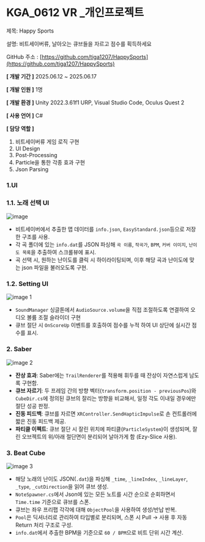 # KGA_0612 VR _개인프로젝트

제목: Happy Sports

설명:  비트세이버류, 날아오는 큐브들을 자르고 점수를 획득하세요

GitHub 주소 : [https://github.com/tiga1207/HappySports](https://github.com/tiga1207/HappySports)

**[ 개발 기간 ]**    2025.06.12 ~ 2025.06.17

**[ 개발 인원 ]**    1명

**[ 개발 환경 ]**   Unity 2022.3.61f1 URP, Visual Studio Code, Oculus Quest 2

**[ 사용 언어 ]**    C#

**[ 담당 역할 ]** 

1. 비트세이버류 게임 로직 구현
2. UI Design
3. Post-Processing
4. Particle을 통한 각종 효과 구현
5. Json Parsing

### 1.UI

### 1.1. 노래 선택 UI
![image](https://github.com/user-attachments/assets/6b8256ec-73fb-4fa1-84a2-75c7d56900ca)

- 비트세이버에서 추출한 맵 데이터를 `info.json`, `EasyStandard.json`등으로 저장한 구조를 사용.
- 각 곡 폴더에 있는 `info.dat`를 JSON 파싱해 `곡 이름`, `작곡가`, `BPM`, `커버 이미지`, `난이도 목록`을 추출하여 스크롤뷰에 표시.
- 곡 선택 시, 원하는 난이도를 클릭 시 하이라이팅되며, 이후 해당 곡과 난이도에 맞는 json 파일을 불러오도록 구현.

### 1.2.  Setting UI
![image 1](https://github.com/user-attachments/assets/6e471c43-696c-42af-b5c0-1f5cf8bea662)

- `SoundManager` 싱글톤에서 `AudioSource.volume`을 직접 조절하도록 연결하여 오디오 볼륨 조절 슬라이더 구현
- 큐브 절단 시 `OnScoreUp` 이벤트를 호출하여 점수를 누적 하여 UI 상단에 실시간 점수를 표시.

### 2. Saber

![image 2](https://github.com/user-attachments/assets/5826bd66-b476-4ff5-a646-10f085159593)

- **잔상 효과**: Saber에는 `TrailRenderer`를 적용해 휘두를 때 잔상이 자연스럽게 남도록 구현함.
- **큐브 자르기**: 두 프레임 간의 방향 벡터(`transform.position - previousPos`)와 `CubeDir.cs`에 정의된 큐브의 잘리는 방향을 비교해서, 일정 각도 이내일 경우에만 절단 성공 판정.
- **진동 피드백**: 큐브를 자르면 `XRController.SendHapticImpulse`로 손 컨트롤러에 짧은 진동 피드백 제공.
- **파티클 이펙트**: 큐브 절단 시 잘린 위치에 파티클(`ParticleSystem`)이 생성되며, 잘린 오브젝트의 위/아래 절단면이 분리되어 날아가게 함 (Ezy-Slice 사용).

### 3. Beat Cube

![image 3](https://github.com/user-attachments/assets/0921d615-18fc-4bcb-975c-ec325927dcdd)


- 해당 노래의 난이도 JSON(`.dat`)을 파싱해 `_time`, `_lineIndex`, `_lineLayer`, `_type`, `_cutDirection`을 읽어 큐브 생성.
- `NoteSpawner.cs`에서 Json에 있는 모든 노트를 시간 순으로 순회하면서 `Time.time` 기준으로 큐브를 스폰.
- 큐브는 좌우 프리팹 각각에 대해 `ObjectPool`을 사용하여 생성/반납 반복.
- `Pool`은 딕셔너리로 관리하여 타입별로 분리되며, 스폰 시 Pull → 사용 후 자동 Return 처리 구조로 구성.
- `info.dat`에서 추출한 BPM을 기준으로 `60 / BPM`으로 비트 단위 시간 계산.
